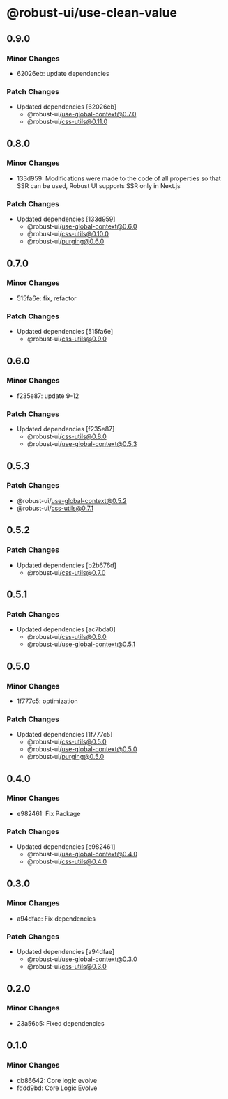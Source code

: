 # @robust-ui/use-clean-value

## 0.9.0

### Minor Changes

- 62026eb: update dependencies

### Patch Changes

- Updated dependencies [62026eb]
  - @robust-ui/use-global-context@0.7.0
  - @robust-ui/css-utils@0.11.0

## 0.8.0

### Minor Changes

- 133d959: Modifications were made to the code of all properties so that SSR can be used, Robust UI supports SSR only in Next.js

### Patch Changes

- Updated dependencies [133d959]
  - @robust-ui/use-global-context@0.6.0
  - @robust-ui/css-utils@0.10.0
  - @robust-ui/purging@0.6.0

## 0.7.0

### Minor Changes

- 515fa6e: fix, refactor

### Patch Changes

- Updated dependencies [515fa6e]
  - @robust-ui/css-utils@0.9.0

## 0.6.0

### Minor Changes

- f235e87: update 9-12

### Patch Changes

- Updated dependencies [f235e87]
  - @robust-ui/css-utils@0.8.0
  - @robust-ui/use-global-context@0.5.3

## 0.5.3

### Patch Changes

- @robust-ui/use-global-context@0.5.2
- @robust-ui/css-utils@0.7.1

## 0.5.2

### Patch Changes

- Updated dependencies [b2b676d]
  - @robust-ui/css-utils@0.7.0

## 0.5.1

### Patch Changes

- Updated dependencies [ac7bda0]
  - @robust-ui/css-utils@0.6.0
  - @robust-ui/use-global-context@0.5.1

## 0.5.0

### Minor Changes

- 1f777c5: optimization

### Patch Changes

- Updated dependencies [1f777c5]
  - @robust-ui/css-utils@0.5.0
  - @robust-ui/use-global-context@0.5.0
  - @robust-ui/purging@0.5.0

## 0.4.0

### Minor Changes

- e982461: Fix Package

### Patch Changes

- Updated dependencies [e982461]
  - @robust-ui/use-global-context@0.4.0
  - @robust-ui/css-utils@0.4.0

## 0.3.0

### Minor Changes

- a94dfae: Fix dependencies

### Patch Changes

- Updated dependencies [a94dfae]
  - @robust-ui/use-global-context@0.3.0
  - @robust-ui/css-utils@0.3.0

## 0.2.0

### Minor Changes

- 23a56b5: Fixed dependencies

## 0.1.0

### Minor Changes

- db86642: Core logic evolve
- fddd9bd: Core Logic Evolve
